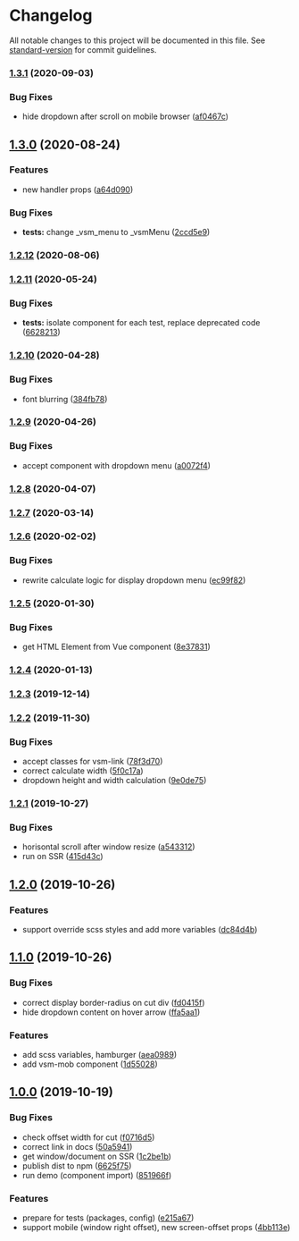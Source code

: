 # Changelog

All notable changes to this project will be documented in this file. See [standard-version](https://github.com/conventional-changelog/standard-version) for commit guidelines.

### [1.3.1](https://github.com/Alexeykhr/vue-stripe-menu/compare/v1.3.0...v1.3.1) (2020-09-03)


### Bug Fixes

* hide dropdown after scroll on mobile browser ([af0467c](https://github.com/Alexeykhr/vue-stripe-menu/commit/af0467c6f7a859d11ba9f94834d4dbcf1e6e3ffc))

## [1.3.0](https://github.com/Alexeykhr/vue-stripe-menu/compare/v1.2.12...v1.3.0) (2020-08-24)


### Features

* new handler props ([a64d090](https://github.com/Alexeykhr/vue-stripe-menu/commit/a64d09003cb8f60affc99e7722af565321cc6ec0))


### Bug Fixes

* **tests:** change _vsm_menu to _vsmMenu ([2ccd5e9](https://github.com/Alexeykhr/vue-stripe-menu/commit/2ccd5e938f407caa4d09c935a68d75dc73aaa666))

### [1.2.12](https://github.com/Alexeykhr/vue-stripe-menu/compare/v1.2.11...v1.2.12) (2020-08-06)

### [1.2.11](https://github.com/Alexeykhr/vue-stripe-menu/compare/v1.2.10...v1.2.11) (2020-05-24)


### Bug Fixes

* **tests:** isolate component for each test, replace deprecated code ([6628213](https://github.com/Alexeykhr/vue-stripe-menu/commit/6628213506da279eb24d79a9b45134ecc2c375a1))

### [1.2.10](https://github.com/Alexeykhr/vue-stripe-menu/compare/v1.2.9...v1.2.10) (2020-04-28)


### Bug Fixes

* font blurring ([384fb78](https://github.com/Alexeykhr/vue-stripe-menu/commit/384fb78e7c78626e0002b86ed18800e35501324b))

### [1.2.9](https://github.com/Alexeykhr/vue-stripe-menu/compare/v1.2.8...v1.2.9) (2020-04-26)


### Bug Fixes

* accept component with dropdown menu ([a0072f4](https://github.com/Alexeykhr/vue-stripe-menu/commit/a0072f4649ea0379b2294e407893a96a24f16ed6))

### [1.2.8](https://github.com/Alexeykhr/vue-stripe-menu/compare/v1.2.7...v1.2.8) (2020-04-07)

### [1.2.7](https://github.com/Alexeykhr/vue-stripe-menu/compare/v1.2.6...v1.2.7) (2020-03-14)

### [1.2.6](https://github.com/Alexeykhr/vue-stripe-menu/compare/v1.2.5...v1.2.6) (2020-02-02)


### Bug Fixes

* rewrite calculate logic for display dropdown menu ([ec99f82](https://github.com/Alexeykhr/vue-stripe-menu/commit/ec99f8224b38708983ebd5f3ab37a9ddefe3f32c))

### [1.2.5](https://github.com/Alexeykhr/vue-stripe-menu/compare/v1.2.4...v1.2.5) (2020-01-30)


### Bug Fixes

* get HTML Element from Vue component ([8e37831](https://github.com/Alexeykhr/vue-stripe-menu/commit/8e378318f3e452fc6868d08eb5ca36a0b20c7f5e))

### [1.2.4](https://github.com/Alexeykhr/vue-stripe-menu/compare/v1.2.3...v1.2.4) (2020-01-13)

### [1.2.3](https://github.com/Alexeykhr/vue-stripe-menu/compare/v1.2.2...v1.2.3) (2019-12-14)

### [1.2.2](https://github.com/Alexeykhr/vue-stripe-menu/compare/v1.2.1...v1.2.2) (2019-11-30)


### Bug Fixes

* accept classes for vsm-link ([78f3d70](https://github.com/Alexeykhr/vue-stripe-menu/commit/78f3d704886c7117a1a01f6a428f5a6f797a6baf))
* correct calculate width ([5f0c17a](https://github.com/Alexeykhr/vue-stripe-menu/commit/5f0c17a00d669191ad6dde5132dac0e661ce956b))
* dropdown height and width calculation ([9e0de75](https://github.com/Alexeykhr/vue-stripe-menu/commit/9e0de755b091a7cbc486aa3f0c67b72447b6abd7))

### [1.2.1](https://github.com/Alexeykhr/vue-stripe-menu/compare/v1.2.0...v1.2.1) (2019-10-27)


### Bug Fixes

* horisontal scroll after window resize ([a543312](https://github.com/Alexeykhr/vue-stripe-menu/commit/a543312))
* run on SSR ([415d43c](https://github.com/Alexeykhr/vue-stripe-menu/commit/415d43c))



## [1.2.0](https://github.com/Alexeykhr/vue-stripe-menu/compare/v1.1.0...v1.2.0) (2019-10-26)


### Features

* support override scss styles and add more variables ([dc84d4b](https://github.com/Alexeykhr/vue-stripe-menu/commit/dc84d4b))



## [1.1.0](https://github.com/Alexeykhr/vue-stripe-menu/compare/v1.0.0...v1.1.0) (2019-10-26)


### Bug Fixes

* correct display border-radius on cut div ([fd0415f](https://github.com/Alexeykhr/vue-stripe-menu/commit/fd0415f))
* hide dropdown content on hover arrow ([ffa5aa1](https://github.com/Alexeykhr/vue-stripe-menu/commit/ffa5aa1))


### Features

* add scss variables, hamburger ([aea0989](https://github.com/Alexeykhr/vue-stripe-menu/commit/aea0989))
* add vsm-mob component ([1d55028](https://github.com/Alexeykhr/vue-stripe-menu/commit/1d55028))



## [1.0.0](https://github.com/Alexeykhr/vue-stripe-menu/compare/v0.1.0...v1.0.0) (2019-10-19)


### Bug Fixes

* check offset width for cut ([f0716d5](https://github.com/Alexeykhr/vue-stripe-menu/commit/f0716d5))
* correct link in docs ([50a5941](https://github.com/Alexeykhr/vue-stripe-menu/commit/50a5941))
* get window/document on SSR ([1c2be1b](https://github.com/Alexeykhr/vue-stripe-menu/commit/1c2be1b))
* publish dist to npm ([6625f75](https://github.com/Alexeykhr/vue-stripe-menu/commit/6625f75))
* run demo (component import) ([851966f](https://github.com/Alexeykhr/vue-stripe-menu/commit/851966f))


### Features

* prepare for tests (packages, config) ([e215a67](https://github.com/Alexeykhr/vue-stripe-menu/commit/e215a67))
* support mobile (window right offset), new screen-offset props ([4bb113e](https://github.com/Alexeykhr/vue-stripe-menu/commit/4bb113e))
